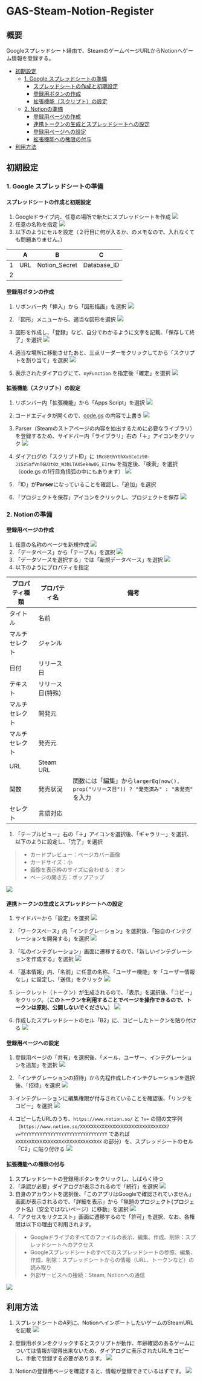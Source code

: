 <!-- omit in toc -->
# GAS-Steam-Notion-Register

<!-- omit in toc -->
## 概要
Googleスプレッドシート経由で、SteamのゲームページURLからNotionへゲーム情報を登録する。

- [初期設定](#初期設定)
  - [1. Google スプレッドシートの準備](#1-google-スプレッドシートの準備)
    - [スプレッドシートの作成と初期設定](#スプレッドシートの作成と初期設定)
    - [登録用ボタンの作成](#登録用ボタンの作成)
    - [拡張機能（スクリプト）の設定](#拡張機能スクリプトの設定)
  - [2. Notionの準備](#2-notionの準備)
    - [登録用ページの作成](#登録用ページの作成)
    - [連携トークンの生成とスプレッドシートへの設定](#連携トークンの生成とスプレッドシートへの設定)
    - [登録用ページへの設定](#登録用ページへの設定)
    - [拡張機能への権限の付与](#拡張機能への権限の付与)
- [利用方法](#利用方法)

## 初期設定
### 1. Google スプレッドシートの準備
#### スプレッドシートの作成と初期設定
1. Googleドライブ内、任意の場所で新たにスプレッドシートを作成
	![](img/Pasted%20image%2020220901032200.png)
1. 任意の名称を指定
	![](img/Pasted%20image%2020220901032337.png)
1. 以下のようにセルを設定（２行目に何が入るか、のメモなので、入れなくても問題ありません。）

|     | A   | B             | C           |
|:---:| --- | ------------- | ----------- |
|  1  | URL | Notion_Secret | Database_ID | 
|  2  |     |               |             |

#### 登録用ボタンの作成
1. リボンバー内「挿入」から「図形描画」を選択
	![](img/Pasted%20image%2020220901032810.png)

1. 「図形」メニューから、適当な図形を選択
	![](img/Pasted%20image%2020220901032935.png)

1. 図形を作成し、「登録」など、自分でわかるように文字を記載、「保存して終了」を選択
	![](img/Pasted%20image%2020220901033228.png)

1. 適当な場所に移動させたあと、三点リーダーをクリックしてから「スクリプトを割り当て」を選択
	![](img/Pasted%20image%2020220901033345.png)

1. 表示されたダイアログにて、`myFunction` を指定後「確定」を選択
	![](img/Pasted%20image%2020220901033440.png)

#### 拡張機能（スクリプト）の設定
1. リボンバー内「拡張機能」から「Apps Script」を選択
	![](img/Pasted%20image%2020220901033549.png)

1. コードエディタが開くので、[code.gs](code.gs) の内容で上書き
	![](img/Pasted%20image%2020220901033757.png)

1. Parser（Steamのストアページの内容を抽出するために必要なライブラリ）を登録するため、サイドバー内「ライブラリ」右の「＋」アイコンをクリック
	![](img/Pasted%20image%2020220901034035.png)

1. ダイアログの「スクリプトID」に `1Mc8BthYthXx6CoIz90-JiSzSafVnT6U3t0z_W3hLTAX5ek4w0G_EIrNw` を指定後、「検索」を選択（code.gs の1行目角括弧の中にもあります）
	![](img/Pasted%20image%2020220901034251.png)

1. 「ID」が**Parser**になっていることを確認し、「追加」を選択
2. 「プロジェクトを保存」アイコンをクリックし、プロジェクトを保存
	![](img/Pasted%20image%2020220901034404.png)

### 2. Notionの準備
#### 登録用ページの作成
1. 任意の名称のページを新規作成
	![](img/Pasted%20image%2020220901030714.png)
1. 「データベース」から「テーブル」を選択
	![](img/Pasted%20image%2020220901030923.png)
1. 「データソースを選択する」では「新規データベース」を選択
	![](img/Pasted%20image%2020220901031014.png)
1. 以下のようにプロパティを指定

| プロパティ種類 | プロパティ名     | 備考                                                                         |
| -------------- | ---------------- | ---------------------------------------------------------------------------- |
| タイトル       | 名前             |                                                                              |
| マルチセレクト | ジャンル         |                                                                              |
| 日付           | リリース日       |                                                                              |
| テキスト       | リリース日(特殊) |                                                                              |
| マルチセレクト | 開発元           |                                                                              |
| マルチセレクト | 発売元           |                                                                              |
| URL            | Steam URL  |                                                                              |
| 関数           | 発売状況         | 関数には「編集」から`largerEq(now(), prop("リリース日")) ? "発売済み" : "未発売"` を入力 |
| セレクト       | 言語対応         |                                                                              |

1. 「テーブルビュー」右の「＋」アイコンを選択後、「ギャラリー」を選択、以下のように設定し、「完了」を選択
> - カードプレビュー：ページカバー画像
> - カードサイズ：小
> - 画像を表示枠のサイズに合わせる：オン
> - ページの開き方：ポップアップ

![](img/Pasted%20image%2020220901042814.png)

#### 連携トークンの生成とスプレッドシートへの設定
1. サイドバーから「設定」を選択
	![](img/Pasted%20image%2020220901031908.png)
	
1. 「ワークスペース」内「インテグレーション」を選択後、「独自のインテグレーションを開発する」を選択
	![](img/Pasted%20image%2020220901034559.png)

1. 「私のインテグレーション」画面に遷移するので、「新しいインテグレーションを作成する」を選択
	![](img/Pasted%20image%2020220901034647.png)

1. 「基本情報」内、「名前」に任意の名称、「ユーザー機能」を「ユーザー情報なし」に設定し、「送信」をクリック
	![](img/Pasted%20image%2020220901034942.png)

1. シークレット（トークン）が生成されるので、「表示」を選択後、「コピー」をクリック。（**このトークンを利用することでページを操作できるので、トークンは原則、公開しないでください。**）
	![](img/Pasted%20image%2020220901035254.png)

1. 作成したスプレッドシートのセル「B2」に、コピーしたトークンを貼り付ける
	![](img/Pasted%20image%2020220901035440.png)

#### 登録用ページへの設定
1. 登録用ページの「共有」を選択後、「メール、ユーザー、インテグレーションを追加」を選択
	![](img/Pasted%20image%2020220901035726.png)

1. 「インテグレーションの招待」から先程作成したインテグレーションを選択後、「招待」を選択
	![](img/Pasted%20image%2020220901035827.png)

1. インテグレーションに編集権限が付与されていることを確認後、「リンクをコピー」を選択
	![](img/Pasted%20image%2020220901040038.png)

1. コピーしたURLのうち、`https://www.notion.so/` と `?v=` の間の文字列（`https://www.notion.so/XXXXXXXXXXXXXXXXXXXXXXXXXXXXXXXX?v=YYYYYYYYYYYYYYYYYYYYYYYYYYYYYYYY` であれば `XXXXXXXXXXXXXXXXXXXXXXXXXXXXXXXX` の部分）を、スプレッドシートのセル「C2」に貼り付ける
	![](img/Pasted%20image%2020220901040609.png)

#### 拡張機能への権限の付与
1. スプレッドシートの登録用ボタンをクリックし、しばらく待つ
2. 「承認が必要」ダイアログが表示されるので「続行」を選択
	![](img/Pasted%20image%2020220901040821.png)
3. 自身のアカウントを選択後、「このアプリはGoogleで確認されていません」画面が表示されるので、「詳細を表示」から「無題のプロジェクト{プロジェクト名}（安全ではないページ）に移動」を選択
	![](img/Pasted%20image%2020220901041125.png)
4. 「アクセスをリクエスト」画面に遷移するので「許可」を選択、なお、各権限は以下の理由で利用されます。
> - Googleドライブのすべてのファイルの表示、編集、作成、削除：スプレッドシートへのアクセス
> - Googleスプレッドシートのすべてのスプレッドシートの参照、編集、作成、削除：スプレッドシートからの情報（URL、トークンなど）の読み取り
> - 外部サービスへの接続：Steam, Notionへの通信

![](img/Pasted%20image%2020220901041904.png)

## 利用方法
1. スプレッドシートのA列に、NotionへインポートしたいゲームのSteamURLを記載
	![](img/Pasted%20image%2020220901042848.png)

2. 登録用ボタンをクリックするとスクリプトが動作、年齢確認のあるゲームについては情報が取得出来ないため、ダイアログに表示されたURLをコピーし、手動で登録する必要があります。
	![](Pasted%20image%2020220901043942.png)

3. Notionの登録用ページを確認すると、情報が登録できているはずです。
	![](Pasted%20image%2020220901044038.png)